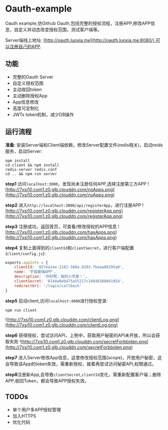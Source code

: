 # Oauth-example
Oauth example,仿Github Oauth,包括完整的授权流程，注册APP,修改APP信息，自定义并动态改变授权范围，测试客户端等。

Server端线上地址: [http://oauth.luoxia.me](http://oauth.luoxia.me:8080/),可以注册自己的APP.

## 功能

* 完整的Oauth Server
* 自定义授权范围
* 主动收回token
* 主动删除授权App
* App信息修改
* 高度可定制化
* JWTs token机制，减少DB操作

## 运行流程

**准备**: 安装Server端和Client端依赖，修改Server配置文件(redis相关)，启动reids服务，启动Server:
```
npm install
cd client && npm install
redis-server redis.conf
cd .. && npm run server
```

**step1** 访问`localhost:3000`，发现尚未注册任何APP,选择注册第三方APP
![http://7xsi10.com1.z0.glb.clouddn.com/noApps.png](http://7xsi10.com1.z0.glb.clouddn.com/noApps.png)

**step2** 进入`http://localhost:3000/api/registerApp`，进行注册APP
![http://7xsi10.com1.z0.glb.clouddn.com/registerApp.png](http://7xsi10.com1.z0.glb.clouddn.com/registerApp.png)

**step3** 注册成功，返回首页，可查看/修改授权的APP信息
![http://7xsi10.com1.z0.glb.clouddn.com/hasApps.png](http://7xsi10.com1.z0.glb.clouddn.com/hasApps.png)

**step4** 复制上面得到的`clientId`和`clientSecret`，进行客户端配置(`client/config.js`):
```js
exports.appInfo = {
    clientId: '027ea2ee-2182-588a-8203-fbeaa88295a0',
    name: '宇宙最强APP',
    description: '你好啊，我的小可爱！',
    clientSecret: '0144a8eb475a55217c24048388041954',
    redirectUri: '/login/callback'
}
```

**step5** 启动client,访问`localhost:4000`进行授权登录:
```
npm run client
```

![http://7xsi10.com1.z0.glb.clouddn.com/clientLog.png](http://7xsi10.com1.z0.glb.clouddn.com/clientLog.png)

**step6** 获得授权，尝试访问API，上例中，获取用户秘密的API未开放，所以会获取失败
![http://7xsi10.com1.z0.glb.clouddn.com/secretForbbiden.png](http://7xsi10.com1.z0.glb.clouddn.com/secretForbbiden.png)

**step7** 进入Server修改App信息，这里修改授权范围(scope)，开放用户秘密，这会导致该App的token失效，需重新授权，接着再尝试访问秘密API,权限通过。

**step8**注册新App,会导致`clientSecret`,`clientId`变化，需重新配置客户端；删除APP,收回Token，都会导致APP授权失效。


## TODOs

* 单个用户多APP授权管理
* 加入HTTPS
* 优化代码